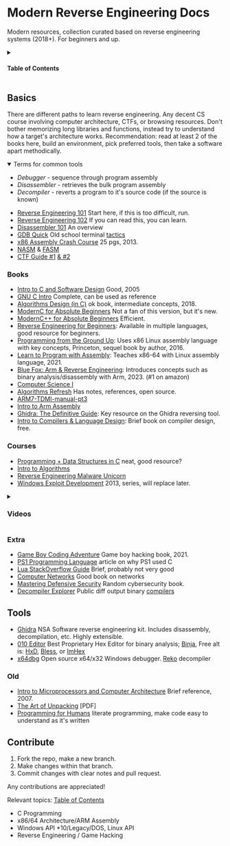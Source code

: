# Modern Reverse Engineering Docs
Modern resources, collection curated based on reverse engineering systems (2018+). For beginners and up.
<details>
  <summary>
    
  #### Table of Contents
</summary>

- [Books](#books)
- [Courses](#courses)
- [Tools](#tools)
- [Contribute](#contribute)

Check [external resources](https://github.com/HimoriK/Modern-Reverse-Engineering-Docs/blob/main/externalresources.md) + [malware analysis](https://github.com/HimoriK/Modern-Reverse-Engineering-Docs/blob/main/malwareanalysis.md) for more.
</details>

## Basics
There are different paths to learn reverse engineering. Any decent CS course involving computer architecture, CTFs, or browsing resources. Don't bother memorizing long libraries and functions, instead try to understand how a target's architecture works. Recommendation: read at least 2 of the books here, build an environment, pick preferred tools, then take a software apart methodically.

<details open><summary>Terms for common tools</summary>
  
- *Debugger* - sequence through program assembly 
- *Disassembler* - retrieves the bulk program assembly 
- *Decompiler* - reverts a program to it's source code (if the source is known)
</details>

* [Reverse Engineering 101](https://intezer.com/blog/malware-analysis/malware-reverse-engineering-beginners/) Start here, if this is too difficult, run.
* [Reverse Engineering 102](https://www.shadowinfosec.io/2018/05/a-gentle-introduction-into-arm-assembly.html) If you can read this, you can learn.
* [Disassembler 101](https://www.geekbits.io/introduction-to-disassemblers/) An overview
* [GDB Quick](https://www.youtube.com/watch?v=xQ0ONbt-qPs) Old school terminal [tactics](https://www-users.cse.umn.edu/~kauffman/tutorials/gdb)
* [x86 Assembly Crash Course](https://sensepost.com/blogstatic/2014/01/SensePost_crash_course_in_x86_assembly-.pdf) 25 pgs, 2013.
* [NASM](https://pacman128.github.io/pcasm/) & [FASM](https://flatassembler.net/)
* [CTF Guide #1](https://trailofbits.github.io/ctf/) [& #2](https://github.com/ctf-wiki/ctf-wiki)

### Books
* [Intro to C and Software Design](https://www-personal.acfr.usyd.edu.au/tbailey/ctext/ctext.pdf) Good, 2005
* [GNU C Intro](https://www.cs.unibo.it/~renzo/doc/C/c.pdf) Complete, can be used as reference
* [Algorithms Design (in C)](https://www.ime.usp.br/~pf/algorithms/) ok book, intermediate concepts, 2018.
* [ModernC for Absolute Beginners](https://github.com/HimoriK/Modern-Reverse-Engineering-Docs/files/12445479/Modern.C.for.Absolute.Beginners.pdf) Not a fan of this version, but it's new.
* [ModernC++ for Absolute Beginners](https://github.com/HimoriK/Modern-Reverse-Engineering-Docs/files/11929600/Modern.C%2B%2B.for.Absolute.Beginners.pdf) Efficient.
* [Reverse Engineering for Beginners](https://github.com/HimoriK/Modern-Reverse-Engineering-Docs/files/14155682/RE4B-EN.pdf): Available in multiple languages, good resource for beginners.
* [Programming from the Ground Up](https://www.amazon.com/Programming-Ground-Up-Jonathan-Bartlett/dp/1540831825): Uses x86 Linux assembly language with key concepts, Princeton, sequel book by author, 2016.
* [Learn to Program with Assembly](https://www.amazon.com/Learn-Program-Assembly-Foundational-Programmers/dp/1484274369): Teaches x86-64 with Linux assembly language, 2021.
* [Blue Fox: Arm & Reverse Engineering](https://www.amazon.com/Blue-Fox-Assembly-Internals-Analysis/dp/1119745306): Introduces concepts such as binary analysis/disassembly with Arm, 2023. (#1 on amazon)
* [Computer Science I](https://github.com/HimoriK/Modern-Reverse-Engineering-Docs/files/11522155/ComputerScienceOne.pdf)
* [Algorithms Refresh](https://github.com/HimoriK/Modern-Reverse-Engineering-Docs/files/11522196/Algorithms-JeffE-BW.pdf) Has notes, references, open source.
* [ARM7-TDMI-manual-pt3](https://github.com/HimoriK/Modern-Reverse-Engineering-Docs/files/11522207/ARM7-TDMI-manual-pt3.pdf)
* [Intro to Arm Assembly](https://github.com/HimoriK/Modern-Reverse-Engineering-Docs/files/11522212/Introduction.to.Assembly.Language.Programming.From.Soup.to.Nuts.pdf)
* [Ghidra: The Definitive Guide](https://www.amazon.com/product-reviews/1718501021): Key resource on the Ghidra reversing tool.
* [Intro to Compilers & Language Design](https://www3.nd.edu/~dthain/compilerbook/compilerbook.pdf): Brief book on compiler design, free.

### Courses
* [Programming + Data Structures in C](https://codeahoy.com/learn/cprogramming/toc/) neat, good resource?
* [Intro to Algorithms](https://codeahoy.com/learn/analysisofalgorithms/ch1/)
* [Reverse Engineering Malware Unicorn](https://malwareunicorn.org/workshops/re101.html#0)
* [Windows Exploit Development](https://www.securitysift.com/windows-exploit-development-part-1-basics/) 2013, series, will replace later.

<details>
  <summary>
    
  ### Videos
</summary>

* [FreeCodeCamp ARM Tutorial](https://youtu.be/gfmRrPjnEw4) 2 hours, decent probably
* [MIPS Assembly Tutorial](https://youtu.be/BlOLrVo4Nkk?list=PL5b07qlmA3P6zUdDf-o97ddfpvPFuNa5A) rare enthusiasm, might be good
* [Modern C++ Tutorial Series](https://www.youtube.com/playlist?list=PL9GxRn_rQx8Pwe4bMecruWbIEICAsZtgT) Effective dual instructor content
* [C Tutorial Series](https://www.youtube.com/watch?v=zPObUTmiCzk&list=PLA1FTfKBAEX4hblYoH6mnq0zsie2w6Wif&index=3) bloat, decent though; there's also [A full version](https://youtu.be/ssJY5MDLjlo?t=399)
* [GDB Tutorial](https://youtu.be/svG6OPyKsrw?t=89) ok intro by Waterloo, 1hr
</details>

### Extra
* [Game Boy Coding Adventure](https://www.amazon.com/Game-Boy-Coding-Adventure-programming-ebook/dp/B0B7FY5576) Game boy hacking book, 2021.
* [PS1 Programming Language](https://retro-programming.com/playstation-one-programming-language/) article on why PS1 used C
* [Lua StackOverflow Guide](https://github.com/HimoriK/Modern-Reverse-Engineering-Docs/files/11522164/lua.pdf) Brief, probably not very good
* [Computer Networks](https://intronetworks.cs.luc.edu/current2/ComputerNetworks.pdf) Good book on networks
* [Mastering Defensive Security](https://www.amazon.com/Mastering-Defensive-Security-techniques-infrastructure-ebook/dp/B09BZXC5SC) Random cybersecurity book.
* [Decompiler Explorer](https://dogbolt.org/) Public diff output binary [compilers](https://godbolt.org/)

## Tools
* [Ghidra](https://github.com/NationalSecurityAgency/ghidra) NSA Software reverse engineering kit. Includes disassembly, decompilation, etc. Highly extensible.
* [010 Editor](https://www.sweetscape.com/010editor/) Best Proprietary Hex Editor for binary analysis; [Binja](https://binary.ninja/), Free alt is: [HxD](https://mh-nexus.de/en/hxd/), [Bless](https://github.com/afrantzis/bless), or [ImHex](https://github.com/WerWolv/ImHex)
* [x64dbg](http://x64dbg.com/) Open source x64/x32 Windows debugger. [Reko](https://github.com/uxmal/reko) decompiler

### Old
* [Intro to Microprocessors and Computer Architecture](https://www.amazon.com/Inside-Machine-Introduction-Microprocessors-Architecture/dp/1593276680) Brief reference, 2007.
* [The Art of Unpacking](https://www.blackhat.com/presentations/bh-usa-07/Yason/Whitepaper/bh-usa-07-yason-WP.pdf) [PDF]
* [Programming for Humans](https://youtu.be/Mr3WTR0a5SM) literate programming, make code easy to understand as it's written

## Contribute
1. Fork the repo, make a new branch.
2. Make changes within that branch.
3. Commit changes with clear notes and pull request.

Any contributions are appreciated!

Relevant topics: [Table of Contents](https://github.com/HimoriK/Modern-Reverse-Engineering-Docs#table-of-contents)

* C Programming
* x86/64 Architecture/ARM Assembly
* Windows API *10/Legacy/DOS, Linux API
* Reverse Engineering / Game Hacking

